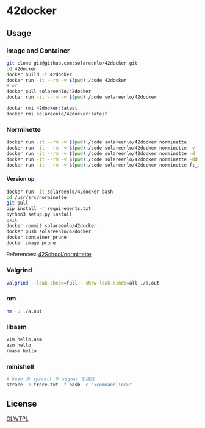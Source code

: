 # 42docker

## Usage
### Image and Container
```sh
git clone git@github.com:solareenlo/42docker.git
cd 42docker
docker build -t 42docker .
docker run -it --rm -v $(pwd):/code 42docker
# or
docker pull solareenlo/42docker
docker run -it --rm -v $(pwd):/code solareenlo/42docker

docker rmi 42docker:latest
docker rmi solareenlo/42docker:latest
```

### Norminette
```sh
docker run -it --rm -v $(pwd):/code solareenlo/42docker norminette
docker run -it --rm -v $(pwd):/code solareenlo/42docker norminette -v
docker run -it --rm -v $(pwd):/code solareenlo/42docker norminette -d
docker run -it --rm -v $(pwd):/code solareenlo/42docker norminette -dd
docker run -it --rm -v $(pwd):/code solareenlo/42docker norminette ft_isdigit.c
```

#### Version up
```sh
docker run -it solareenlo/42docker bash
cd /usr/src/norminette
git pull
pip install -r requirements.txt
python3 setup.py install
exit
docker commit solareenlo/42docker
docker push solareenlo/42docker
docker container prune
docker image prune
```

References: [42School/norminette](https://github.com/42School/norminette)

### Valgrind
```sh
valgrind --leak-check=full --show-leak-kinds=all ./a.out
```

### nm
```sh
nm -u ./a.out
```

### libasm
```sh
vim hello.asm
asm hello
rmasm hello
```

### minishell
```sh
# bash の syscall や signal を確認
strace -o trace.txt -f bash -c "<commandline>"
```

## License
[GLWTPL](./LICENSE)
